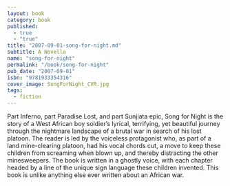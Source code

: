 ```yaml
---
layout: book
category: book
published: 
  - true
  - "true"
title: "2007-09-01-song-for-night.md"
subtitle: A Novella
name: "song-for-night"
permalink: "/book/song-for-night"
pub_date: "2007-09-01"
isbn: "9781933354316"
cover_image: SongForNight_CVR.jpg
tags: 
  - fiction
---
```


Part Inferno, part Paradise Lost, and part Sunjiata epic, Song for Night is the story of a West African boy soldier’s lyrical, terrifying, yet beautiful journey through the nightmare landscape of a brutal war in search of his lost platoon. The reader is led by the voiceless protagonist who, as part of a land mine-clearing platoon, had his vocal chords cut, a move to keep these children from screaming when blown up, and thereby distracting the other minesweepers. The book is written in a ghostly voice, with each chapter headed by a line of the unique sign language these children invented. This book is unlike anything else ever written about an African war.